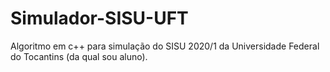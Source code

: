 # Simulador-SISU-UFT
Algoritmo em c++ para simulação do SISU 2020/1 da Universidade Federal do Tocantins (da qual sou aluno).
